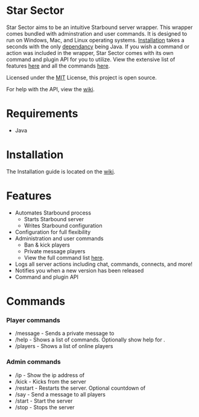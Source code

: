 # Star Sector
Star Sector aims to be an intuitive Starbound server wrapper. This wrapper comes bundled with adminstration and user commands. It is designed to run on Windows, Mac, and Linux operating systems. [Installation](#installation) takes a seconds with the only [dependancy](#requirements) being Java. If you wish a command or action was included in the wrapper, Star Sector comes with its own command and plugin API for you to utilize. View the extensive list of features [here](#features) and all the commands [here](#commands).

Licensed under the [MIT](https://github.com/RyanPrintup/Star-Sector/blob/master/LICENSE.md) License, this project is open source.

For help with the API, view the [wiki](#).

# Requirements
- Java

# Installation
The Installation guide is located on the [wiki](#w).

# Features
- Automates Starbound process
	- Starts Starbound server
	- Writes Starbound configuration
- Configuration for full flexibility
- Administration and user commands
	- Ban & kick players
	- Private message players
	- View the full command list [here](#commands).
- Logs all server actions including chat, commands, connects, and more!
- Notifies you when a new version has been released
- Command and plugin API

# Commands
### Player commands
- /message <player> <message> - Sends a private message to <player>
- /help <command> - Shows a list of commands. Optionally show help for <command>.
- /players - Shows a list of online players

### Admin commands
- /ip <player> - Show the ip address of <player>
- /kick <player> - Kicks <player> from the server
- /restart <seconds> - Restarts the server. Optional countdown of <seconds>
- /say <message> - Send a message to all players
- /start - Start the server
- /stop - Stops the server